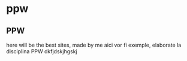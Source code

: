 # ppw
PPW 
---
here will be the best sites, made by me
aici vor fi exemple, elaborate la disciplina PPW
dkfjdskjhgskj
